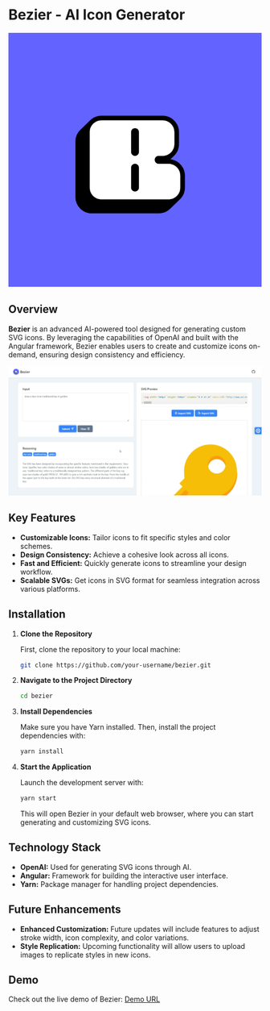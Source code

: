 # Bezier - AI Icon Generator

![Bezier Logo](/src/assets/logo.png)

## Overview

**Bezier** is an advanced AI-powered tool designed for generating custom SVG icons. By leveraging the capabilities of OpenAI and built with the Angular framework, Bezier enables users to create and customize icons on-demand, ensuring design consistency and efficiency.

![Bezier Demo](/media/Demo.png)

## Key Features

- **Customizable Icons:** Tailor icons to fit specific styles and color schemes.
- **Design Consistency:** Achieve a cohesive look across all icons.
- **Fast and Efficient:** Quickly generate icons to streamline your design workflow.
- **Scalable SVGs:** Get icons in SVG format for seamless integration across various platforms.

## Installation

1. **Clone the Repository**

   First, clone the repository to your local machine:

   ```bash
   git clone https://github.com/your-username/bezier.git
   ```

2. **Navigate to the Project Directory**

   ```bash
   cd bezier
   ```

3. **Install Dependencies**

   Make sure you have Yarn installed. Then, install the project dependencies with:

   ```bash
   yarn install
   ```

4. **Start the Application**

   Launch the development server with:

   ```bash
   yarn start
   ```

   This will open Bezier in your default web browser, where you can start generating and customizing SVG icons.

## Technology Stack

- **OpenAI:** Used for generating SVG icons through AI.
- **Angular:** Framework for building the interactive user interface.
- **Yarn:** Package manager for handling project dependencies.

## Future Enhancements

- **Enhanced Customization:** Future updates will include features to adjust stroke width, icon complexity, and color variations.
- **Style Replication:** Upcoming functionality will allow users to upload images to replicate styles in new icons.

## Demo

Check out the live demo of Bezier: [Demo URL](http://example.com/demo)
